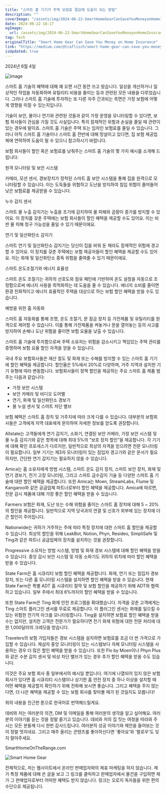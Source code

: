 ```yaml
---
title: "스마트 홈 기기가 주택 보험료 절감에 도움이 되는 방법"
description: ""
coverImage: "/assets/img/2024-06-22-SmartHomeGearCanSaveYouMoneyonHomeInsurance_0.png"
date: 2024-06-22 18:17
ogImage:
  url: /assets/img/2024-06-22-SmartHomeGearCanSaveYouMoneyonHomeInsurance_0.png
tag: Tech
originalTitle: "Smart Home Gear Can Save You Money on Home Insurance"
link: "https://medium.com/@tcaflisch/smart-home-gear-can-save-you-money-on-home-insurance-1e2ecbaecd36"
isUpdated: true
---
```


2024년 6월 4일

![image](/assets/img/2024-06-22-SmartHomeGearCanSaveYouMoneyonHomeInsurance_0.png)

스마트 홈 기술의 혜택에 대해 꽤 오랜 시간 동안 쓰고 왔습니다. 일상을 개선하거나 일상적인 작업을 자동화하며 유틸리티 비용을 줄이는 등과 관련된 모든 내용을 다루었습니다. 그러나 스마트 홈 기술에 투자하는 또 다른 자주 간과되는 측면은 가정 보험에 어떻게 영향을 미칠 수 있는지입니다.

기술이 보안, 물이나 연기와 관련된 것들과 같이 가정 운영을 모니터링할 수 있다면, 보험 회사들이 관심을 가질 것도 사실입니다. 특히 잠재적인 위험과 손실을 줄일 때 관련이 있는 경우에 말이죠. 스마트 홈 기술은 주택 또는 임차인 보험료를 줄일 수 있습니다. 그러니 아직 스마트 홈 기술이나 스마트 홈 전반에 대해 망설이고 있다면, 집 보험 제공업체에 연락하여 도움이 될 수 있으니 참고하시기 바랍니다.

<div class="content-ad"></div>

보험 회사들이 할인 혹은 보험료를 낮춰주는 스마트 홈 기술의 몇 가지 예시를 소개해 드립니다:

원격 모니터링 및 보안 시스템

카메라, 모션 센서, 경보장치가 장착된 스마트 홈 보안 시스템을 통해 집을 원격으로 모니터링할 수 있습니다. 이는 도둑들을 위협하고 도난을 방지하여 침입 위험이 줄어들어 낮은 보험료를 제공받을 수 있습니다.

누수 감지 센서

<div class="content-ad"></div>

스마트 물 누출 감지기는 누출을 조기에 감지하여 물 피해와 곰팡이 증가를 방지할 수 있어요. 이 장치를 갖춘 주택에는 보험 회사들이 할인 혜택을 제공할 수도 있어요. 이는 비싼 물 피해 청구 가능성을 줄일 수 있기 때문이에요.

연기 및 일산화탄소 감지기

스마트 연기 및 일산화탄소 감지기는 당신이 집을 비워 둔 채라도 잠재적인 위험에 경고할 수 있어요. 이 장치를 갖춘 주택에는 보험 제공자들이 할인 혜택을 제공할 수도 있어요. 이는 화재 및 일산화탄소 중독 위험을 줄여줄 수 있기 때문이에요.

스마트 온도조절기와 에너지 효율성

<div class="content-ad"></div>

스마트 온도 조절기는 귀하의 선호도와 점유 패턴에 기반하여 온도 설정을 자동으로 조정함으로써 에너지 사용을 최적화하는 데 도움을 줄 수 있습니다. 에너지 소비를 줄이면 환경 친화적이고 에너지 효율적인 주택을 대상으로 하는 보험 할인 혜택을 받을 수도 있습니다.

예방을 위한 홈 자동화

스마트 홈 자동화를 통해 조명, 온도 조절기, 문 잠금 장치 등 가전제품 및 유틸리티를 원격으로 제어할 수 있습니다. 이를 통해 가전제품을 켜놓거나 문을 열어놓는 등의 사고를 방지하여 손해나 도난 위험을 줄이면 보험 요율을 낮출 수 있습니다.

스마트 홈 기술에 투자함으로써 주택 소유자는 위험을 감소시키고 책임있는 주택 관리를 증명하며 보험 요율 할인 자격을 얻을 수 있습니다.

<div class="content-ad"></div>

국내 주요 보험회사들은 재산 절도 및 화재 또는 수해를 방지할 수 있는 스마트 홈 기기에 할인 혜택을 제공합니다. 할인율은 5%에서 20%로 다양하며, 거주 지역과 설치한 기기 유형에 따라 변동합니다. 보험회사들이 정책 할인을 제공하는 주요 스마트 홈 제품 범주는 다음과 같습니다:

- 가정 보안 시스템
- 보안 카메라 및 비디오 도어벨
- 연기, 화재 및 일산화탄소 경보기
- 물 누설 센서 및 스마트 차단 밸브

보험 혜택은 스마트 홈 장치 및 거주지에 따라 크게 다를 수 있습니다. 대부분의 보험회사들은 고객에게 지역 대표에게 문의하여 자세한 정보를 얻도록 권장합니다.

Allstate는 고객들에게 연기 감지기, 소화기, 연결된 보안 카메라, 가정 보안 시스템 및 물 누출 감지기와 같은 항목에 대해 최대 5%의 “보호 장치 할인”을 제공합니다. 각 기기에 대해 확인 프로세스가 다르지만, 일반적으로 최상의 자격을 얻으려면 전문 모니터링이 필요합니다. 일부 기기는 제3자 모니터링이 있는 침입자 경고기와 같은 문서가 필요하지만, 간단한 연기 감지기는 필요하지 않을 수 있습니다.

<div class="content-ad"></div>

Amica는 홈 소유자에게 방범 시스템, 스마트 온도 감지 장치, 스마트 보안 장치, 화재 및 연기 경보기, 전기 고장 모니터링, 그리고 스마트 금수감지 기술 등 다양한 스마트 홈 기술에 대한 할인 혜택을 제공합니다. 또한 Amica는 Moen, StreamLabs, Flume 및 Kangaroo와 같은 공급업체 파트너로부터 할인 혜택을 제공합니다. Amica에 따르면, 전문 감시 제품에 대해 가장 좋은 할인 혜택을 받을 수 있습니다.

Farmers 보험은 화재, 도난 또는 수해 위험을 줄이는 스마트 홈 장치에 대해 5 ~ 20%의 할인을 제공합니다. 일반적으로 지역 당국과의 연결 및 신호가 외부에 있는 장치에 더 큰 할인이 주어집니다.

Nationwide는 귀하가 거주하는 주에 따라 특정 장치에 대한 스마트 홈 할인을 제공할 수 있습니다. 최상의 할인을 위해 LeakBot, Notion, Phyn, Resideo, SimpliSafe 및 Ting과 같은 파트너 공급업체의 장치를 설치하는 것을 권장합니다.

Progressive 소유자는 방범 시스템, 방범 및 화재 경보 시스템에 대해 할인 혜택을 받을 수 있습니다. 중앙 감시 보안 시스템 및 자동 소화기도 귀하의 위치에 따라 할인 혜택을 받을 수 있습니다.

<div class="content-ad"></div>

State Farm은 홈 시큐리티 보험 할인 혜택을 제공합니다. 화재, 연기 또는 침입자 경보장치, 또는 다른 홈 모니터링 시스템을 설치하면 할인 혜택을 받을 수 있습니다. 현재 State Farm은 특별 ADT 홈 시큐리티 절약 및 보험 할인을 제공하기 위해 ADT와 협력하고 있습니다. 일부 주에서 최대 6%까지의 할인 혜택을 받을 수 있습니다.

또한 State Farm은 Ting 화재 안전 프로그램을 확대했습니다. 자격을 갖춘 고객에게는 Ting 스마트 플러그인 센서를 무료로 제공합니다. 이 플러그인 센서는 화재를 일으킬 수 있는 위험한 전기적 아크를 모니터링합니다. Ting을 설치하면 보험료 할인 혜택을 받을 수는 없지만, 설치한 고객은 전문가가 필요하다면 전기 화재 위험에 대한 전문 처리에 대한 1,000달러의 크레딧을 받습니다.

Travelers의 보험 가입자들은 경보 시스템을 설치하면 보험료를 조금 더 싼 가격으로 가입할 수 있습니다. 제삼자 중앙 모니터링이 있는 시스템보다 자체 모니터링 시스템을 사용하는 경우 더 많은 할인 혜택을 받을 수 있습니다. 또한 Flo by Moen이나 Phyn Plus와 같은 수분 감지 센서 및 비상 차단 밸브가 있는 경우 추가 할인 혜택을 받을 수도 있습니다.

이것은 주요 보험 회사 중 일부에서의 예시일 뿐입니다. 여기에 나열되어 있지 않은 보험 회사가 있다면 홈 시큐리티 시스템이나 상기한 홈 안전 장치 중 하나 이상을 설치할 때 어떤 혜택을 제공할지 확인하기 위해 전화해 보시면 좋습니다. 그리고 혜택을 주지 않는다면, 더 나은 혜택을 제공할 수 있는 보험 회사를 찾아볼 때가 된 것일지도 모릅니다!

<div class="content-ad"></div>

위의 내용을 친근한 톤으로 한국어로 번역해드릴게요.

데비와 저는 여러분의 의견, DM 및 이메일을 통해 여러분의 생각을 알고 싶어해요. 여러분의 이야기를 듣는 것을 정말 즐기고 있습니다. 데비와 저의 집 짓는 여정을 따라와 주시는 모든 분들께 다시 한번 감사드립니다. 여러분의 성공 이야기와 제안을 들어보는 것이 정말 멋지네요. 그리고 매주 올리는 콘텐츠를 좋아하신다면 '좋아요'와 '팔로우'도 잊지 말아주세요.

SmartHomeOnTheRange.com

![Smart Home Gear](/assets/img/2024-06-22-SmartHomeGearCanSaveYouMoneyonHomeInsurance_1.png)

전체적으로, 저는 웹사이트에서 온라인 판매업자와의 제휴 마케팅을 하지 않습니다. 제가 특정 제품에 대해 쓴 글을 보고 그 링크를 클릭하고 판매업자에서 물건을 구입하면 제가 그 판매업자로부터 어떠한 혜택도 받지 않습니다. 링크는 오로지 독자들을 위한 편의 수단으로 제공됩니다.
